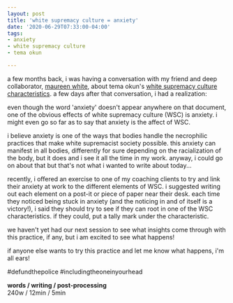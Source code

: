 ```yaml
---
layout: post
title: 'white supremacy culture = anxiety'
date: '2020-06-29T07:33:00-04:00'
tags:
- anxiety
- white supremacy culture
- tema okun

--- 
```


a few months back, i was having a conversation with my friend and deep collaborator, [maureen white](maureenwhiteconsulting.com), about tema okun's [white supremacy culture characteristics](https://collectiveliberation.org/wp-content/uploads/2013/01/White_Supremacy_Culture_Okun.pdf). a few days after that conversation, i had a realization: 

even though the word 'anxiety' doesn't appear anywhere on that document, one of the obvious effects of white supremacy culture (WSC) is anxiety. i might even go so far as to say that anxiety is the affect of WSC. 

i believe anxiety is one of the ways that bodies handle the necrophilic practices that make white supremacist society possible. this anxiety can manifest in all bodies, differently for sure depending on the racialization of the body, but it does and i see it all the time in my work. anyway, i could go on about that but that's not what i wanted to write about today...

recently, i offered an exercise to one of my coaching clients to try and link their anxiety at work to the different elements of WSC. i suggested writing out each element on a post-it or piece of paper near their desk. each time they noticed being stuck in anxiety (and the noticing in and of itself is a victory!), i said they should try to see if they can root in one of the WSC characteristics. if they could, put a tally mark under the characteristic. 

we haven't yet had our next session to see what insights come through with this practice, if any, but i am excited to see what happens! 

if anyone else wants to try this practice and let me know what happens, i'm all ears!

#defundthepolice #includingtheoneinyourhead

<!-- hyperlink bank -->


<!-- &#042; = asterisk -->
<!-- &#039; = single quote '-->

**words / writing / post-processing**  
240w / 12min / 5min 